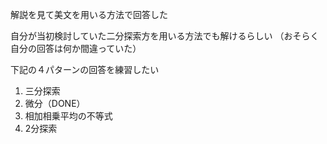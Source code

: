 解説を見て美文を用いる方法で回答した

自分が当初検討していた二分探索方を用いる方法でも解けるらしい
（おそらく自分の回答は何か間違っていた）


下記の４パターンの回答を練習したい
1. 三分探索
2. 微分（DONE）
3. 相加相乗平均の不等式
4. 2分探索
